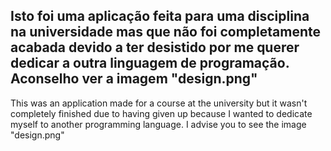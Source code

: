 Isto foi uma aplicação feita para uma disciplina na universidade mas que não foi completamente acabada devido a ter desistido por me querer dedicar a outra linguagem de programação.
Aconselho ver a imagem "design.png"
---------------------------------------------------------------------------------------------------------------------------------
This was an application made for a course at the university but it wasn't completely finished due to having given up because I wanted to dedicate myself to another programming language.
I advise you to see the image "design.png"
